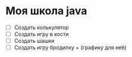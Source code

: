 Моя школа java
===============================
- [ ] Создать колькулятор
- [ ] Создать игру в кости 
- [ ] Создать шашки
- [ ] Создать игру бродилку + (графику для неё)
